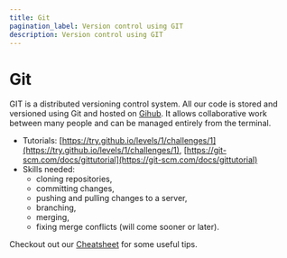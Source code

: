 ```yaml
---
title: Git
pagination_label: Version control using GIT
description: Version control using GIT
---
```


# Git

GIT is a distributed versioning control system.
All our code is stored and versioned using Git and hosted on [Gihub](https://github.com/ctu-mrs).
It allows collaborative work between many people and can be managed entirely from the terminal.

* Tutorials: [https://try.github.io/levels/1/challenges/1](https://try.github.io/levels/1/challenges/1), [https://git-scm.com/docs/gittutorial](https://git-scm.com/docs/gittutorial)
* Skills needed:
  * cloning repositories,
  * committing changes,
  * pushing and pulling changes to a server,
  * branching,
  * merging,
  * fixing merge conflicts (will come sooner or later).

Checkout out our [Cheatsheet](https://github.com/ctu-mrs/mrs_cheatsheet) for some useful tips.
